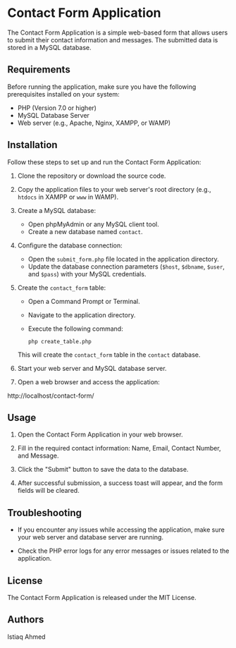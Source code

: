 # Contact Form Application

The Contact Form Application is a simple web-based form that allows users to submit their contact information and messages. The submitted data is stored in a MySQL database.

## Requirements

Before running the application, make sure you have the following prerequisites installed on your system:

- PHP (Version 7.0 or higher)
- MySQL Database Server
- Web server (e.g., Apache, Nginx, XAMPP, or WAMP)

## Installation

Follow these steps to set up and run the Contact Form Application:

1. Clone the repository or download the source code.

2. Copy the application files to your web server's root directory (e.g., `htdocs` in XAMPP or `www` in WAMP).

3. Create a MySQL database:

   - Open phpMyAdmin or any MySQL client tool.
   - Create a new database named `contact`.

4. Configure the database connection:

   - Open the `submit_form.php` file located in the application directory.
   - Update the database connection parameters (`$host`, `$dbname`, `$user`, and `$pass`) with your MySQL credentials.

5. Create the `contact_form` table:

   - Open a Command Prompt or Terminal.
   - Navigate to the application directory.
   - Execute the following command:

     ```
     php create_table.php
     ```

   This will create the `contact_form` table in the `contact` database.

6. Start your web server and MySQL database server.

7. Open a web browser and access the application:

http://localhost/contact-form/


## Usage

1. Open the Contact Form Application in your web browser.

2. Fill in the required contact information: Name, Email, Contact Number, and Message.

3. Click the "Submit" button to save the data to the database.

4. After successful submission, a success toast will appear, and the form fields will be cleared.

## Troubleshooting

- If you encounter any issues while accessing the application, make sure your web server and database server are running.

- Check the PHP error logs for any error messages or issues related to the application.

## License

The Contact Form Application is released under the MIT License.

## Authors

Istiaq Ahmed

